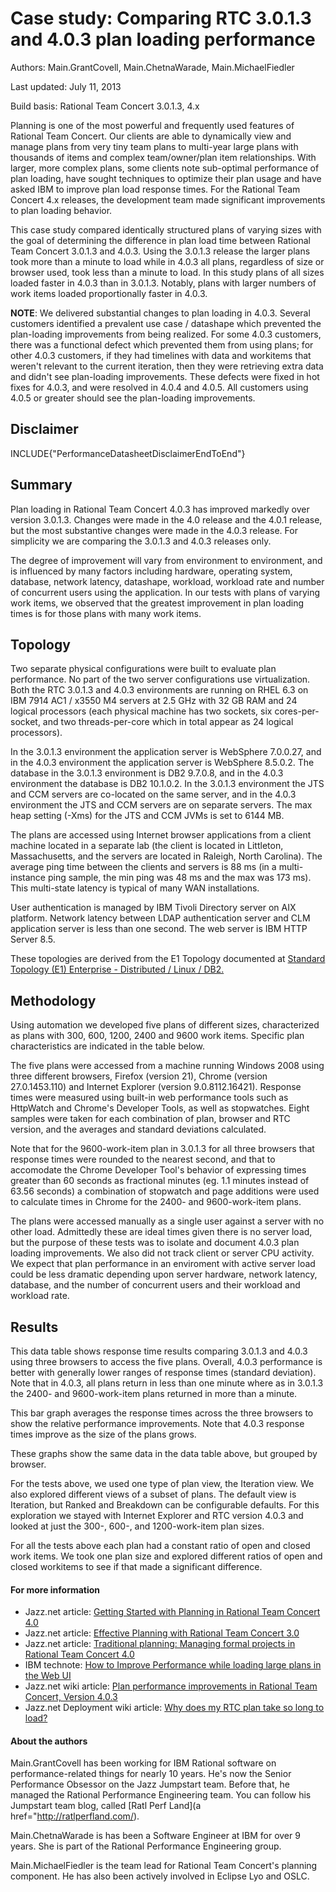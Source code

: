 # Case study: Comparing RTC 3.0.1.3 and 4.0.3 plan loading performance 

Authors: Main.GrantCovell, Main.ChetnaWarade, Main.MichaelFiedler 

Last updated: July 11, 2013 

Build basis: Rational Team Concert 3.0.1.3, 4.x


Planning is one of the most powerful and frequently used features of
Rational Team Concert. Our clients are able to dynamically view and
manage plans from very tiny team plans to multi-year large plans with
thousands of items and complex team/owner/plan item relationships. With
larger, more complex plans, some clients note sub-optimal performance of
plan loading, have sought techniques to optimize their plan usage and
have asked IBM to improve plan load response times. For the Rational
Team Concert 4.x releases, the development team made significant
improvements to plan loading behavior.

This case study compared identically structured plans of varying sizes
with the goal of determining the difference in plan load time between
Rational Team Concert 3.0.1.3 and 4.0.3. Using the 3.0.1.3 release the
larger plans took more than a minute to load while in 4.0.3 all plans,
regardless of size or browser used, took less than a minute to load. In
this study plans of all sizes loaded faster in 4.0.3 than in 3.0.1.3.
Notably, plans with larger numbers of work items loaded proportionally
faster in 4.0.3.

**NOTE**: We delivered substantial changes to plan loading in 4.0.3.
Several customers identified a prevalent use case / datashape which
prevented the plan-loading improvements from being realized. For some
4.0.3 customers, there was a functional defect which prevented them from
using plans; for other 4.0.3 customers, if they had timelines with data
and workitems that weren't relevant to the current iteration, then they
were retrieving extra data and didn't see plan-loading improvements.
These defects were fixed in hot fixes for 4.0.3, and were resolved in
4.0.4 and 4.0.5. All customers using 4.0.5 or greater should see the
plan-loading improvements.

## Disclaimer

INCLUDE{"PerformanceDatasheetDisclaimerEndToEnd"}

## Summary

Plan loading in Rational Team Concert 4.0.3 has improved markedly over
version 3.0.1.3. Changes were made in the 4.0 release and the 4.0.1
release, but the most substantive changes were made in the 4.0.3
release. For simplicity we are comparing the 3.0.1.3 and 4.0.3 releases
only.

The degree of improvement will vary from environment to environment, and
is influenced by many factors including hardware, operating system,
database, network latency, datashape, workload, workload rate and number
of concurrent users using the application. In our tests with plans of
varying work items, we observed that the greatest improvement in plan
loading times is for those plans with many work items.

## Topology

Two separate physical configurations were built to evaluate plan
performance. No part of the two server configurations use
virtualization. Both the RTC 3.0.1.3 and 4.0.3 environments are running
on RHEL 6.3 on IBM 7914 AC1 / x3550 M4 servers at 2.5 GHz with 32 GB RAM
and 24 logical processors (each physical machine has two sockets, six
cores-per-socket, and two threads-per-core which in total appear as 24
logical processors).

In the 3.0.1.3 environment the application server is WebSphere 7.0.0.27,
and in the 4.0.3 environment the application server is WebSphere
8.5.0.2. The database in the 3.0.1.3 environment is DB2 9.7.0.8, and in
the 4.0.3 environment the database is DB2 10.1.0.2. In the 3.0.1.3
environment the JTS and CCM servers are co-located on the same server,
and in the 4.0.3 environment the JTS and CCM servers are on separate
servers. The max heap setting (-Xms) for the JTS and CCM JVMs is set to
6144 MB.

The plans are accessed using Internet browser applications from a client
machine located in a separate lab (the client is located in Littleton,
Massachusetts, and the servers are located in Raleigh, North Carolina).
The average ping time between the clients and servers is 88 ms (in a
multi-instance ping sample, the min ping was 48 ms and the max was 173
ms). This multi-state latency is typical of many WAN installations.

User authentication is managed by IBM Tivoli Directory server on AIX
platform. Network latency between LDAP authentication server and CLM
application server is less than one second. The web server is IBM HTTP
Server 8.5.

These topologies are derived from the E1 Topology documented at
[Standard Topology (E1) Enterprise - Distributed / Linux /
DB2.](https://jazz.net/library/article/820#Enterprise_Distributed_Linux__DB2)

## Methodology

Using automation we developed five plans of different sizes,
characterized as plans with 300, 600, 1200, 2400 and 9600 work items.
Specific plan characteristics are indicated in the table below.

The five plans were accessed from a machine running Windows 2008 using
three different browsers, Firefox (version 21), Chrome (version
27.0.1453.110) and Internet Explorer (version 9.0.8112.16421). Response
times were measured using built-in web performance tools such as
HttpWatch and Chrome's Developer Tools, as well as stopwatches. Eight
samples were taken for each combination of plan, browser and RTC
version, and the averages and standard deviations calculated.

Note that for the 9600-work-item plan in 3.0.1.3 for all three browsers
that response times were rounded to the nearest second, and that to
accomodate the Chrome Developer Tool's behavior of expressing times
greater than 60 seconds as fractional minutes (eg. 1.1 minutes instead
of 63.56 seconds) a combination of stopwatch and page additions were
used to calculate times in Chrome for the 2400- and 9600-work-item
plans.

The plans were accessed manually as a single user against a server with
no other load. Admittedly these are ideal times given there is no server
load, but the purpose of these tests was to isolate and document 4.0.3
plan loading improvements. We also did not track client or server CPU
activity. We expect that plan performance in an enviroment with active
server load could be less dramatic depending upon server hardware,
network latency, database, and the number of concurrent users and their
workload and workload rate.

## Results

This data table shows response time results comparing 3.0.1.3 and 4.0.3
using three browsers to access the five plans. Overall, 4.0.3
performance is better with generally lower ranges of response times
(standard deviation). Note that in 4.0.3, all plans return in less than
one minute where as in 3.0.1.3 the 2400- and 9600-work-item plans
returned in more than a minute.

This bar graph averages the response times across the three browsers to
show the relative performance improvements. Note that 4.0.3 response
times improve as the size of the plans grows.

These graphs show the same data in the data table above, but grouped by
browser.

For the tests above, we used one type of plan view, the Iteration view.
We also explored different views of a subset of plans. The default view
is Iteration, but Ranked and Breakdown can be configurable defaults. For
this exploration we stayed with Internet Explorer and RTC version 4.0.3
and looked at just the 300-, 600-, and 1200-work-item plan sizes.

For all the tests above each plan had a constant ratio of open and
closed work items. We took one plan size and explored different ratios
of open and closed workitems to see if that made a significant
difference.

#### For more information 

-   Jazz.net article: [Getting Started with Planning in Rational Team
    Concert 4.0](https://jazz.net/library/article/593/)
-   Jazz.net article: [Effective Planning with Rational Team Concert
    3.0](https://jazz.net/library/article/594)
-   Jazz.net article: [Traditional planning: Managing formal projects in
    Rational Team Concert 4.0](https://jazz.net/library/article/657)
-   IBM technote: [How to Improve Performance while loading large plans
    in the Web
    UI](http://www-01.ibm.com/support/docview.wss?uid=swg21612656)
-   Jazz.net wiki article: [Plan performance improvements in Rational
    Team Concert, Version
    4.0.3](https://jazz.net/wiki/bin/view/Main/PlanLoading)
-   Jazz.net Deployment wiki article: [Why does my RTC plan take so long
    to load?](https://jazz.net/wiki/bin/view/Deployment/RTCPlanLoading)

#### About the authors 

Main.GrantCovell has been working for IBM Rational software on
performance-related things for nearly 10 years. He's now the Senior
Performance Obsessor on the Jazz Jumpstart team. Before that, he managed
the Rational Performance Engineering team. You can follow his Jumpstart
team blog, called [Ratl Perf Land](a href="http://ratlperfland.com/).

Main.ChetnaWarade is has been a Software Engineer at IBM for over 9
years. She is part of the Rational Performance Engineering group.

Main.MichaelFiedler is the team lead for Rational Team Concert's
planning component. He has also been actively involved in Eclipse Lyo
and OSLC.
